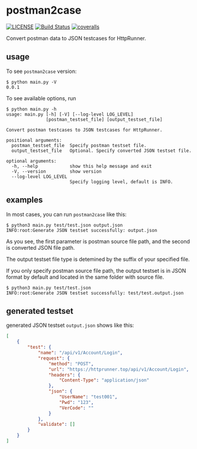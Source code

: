 # postman2case

[![LICENSE](https://img.shields.io/github/license/HttpRunner/postman2case.svg)](https://github.com/HttpRunner/postman2case/blob/master/LICENSE) 
[![Build Status](https://github.com/whitexie/postman2case/workflows/unittest/badge.svg)](https://github.com/whitexie/postman2case/actions) 
[![coveralls](https://coveralls.io/repos/github/HttpRunner/postman2case/badge.svg?branch=master)](https://coveralls.io/github/HttpRunner/postman2case?branch=master)

Convert postman data to JSON testcases for HttpRunner.

## usage

To see ``postman2case`` version:

```shell
$ python main.py -V
0.0.1
```

To see available options, run

```shell
$ python main.py -h
usage: main.py [-h] [-V] [--log-level LOG_LEVEL]
               [postman_testset_file] [output_testset_file]

Convert postman testcases to JSON testcases for HttpRunner.

positional arguments:
  postman_testset_file  Specify postman testset file.
  output_testset_file   Optional. Specify converted JSON testset file.

optional arguments:
  -h, --help            show this help message and exit
  -V, --version         show version
  --log-level LOG_LEVEL
                        Specify logging level, default is INFO.
```

## examples

In most cases, you can run ``postman2case`` like this:

```shell
$ python3 main.py test/test.json output.json
INFO:root:Generate JSON testset successfully: output.json
```

As you see, the first parameter is postman source file path, and the second is converted JSON file path.

The output testset file type is detemined by the suffix of your specified file.

If you only specify postman source file path, the output testset is in JSON format by default and located in the same folder with source file.

```shell
$ python3 main.py test/test.json
INFO:root:Generate JSON testset successfully: test/test.output.json
```

## generated testset

generated JSON testset ``output.json`` shows like this:

```json
[
    {
        "test": {
            "name": "/api/v1/Account/Login",
            "request": {
                "method": "POST",
                "url": "https://httprunner.top/api/v1/Account/Login",
                "headers": {
                    "Content-Type": "application/json"
                },
                "json": {
                    "UserName": "test001",
                    "Pwd": "123",
                    "VerCode": ""
                }
            },
            "validate": []
        }
    }
]
```
